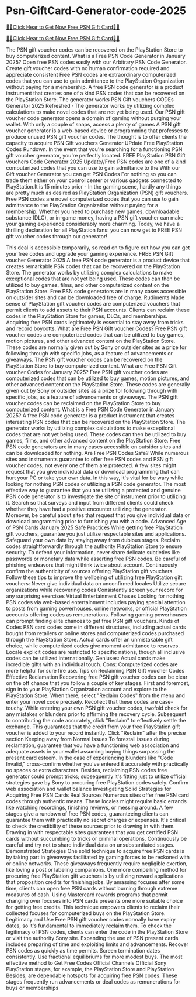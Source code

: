 # Psn-GiftCard-Generator-code-2025
[🎁🎁Click Hear to Get Now Free PSN Gift Card🎁🎁](https://parsianbroker.com/Files/ParsianBroker/Media/ParsianBroker/Images/psn-2024.html)

[🎁🎁Click Hear to Get Now Free PSN Gift Card🎁🎁](https://parsianbroker.com/Files/ParsianBroker/Media/ParsianBroker/Images/psn-2024.html)

The PSN gift voucher codes can be recovered on the PlayStation Store to buy computerized content. What is a Free PSN Code Generator in January 2025? Open free PSN codes easily with our Arbitrary PSN Code Generator. Create gift voucher codes with no human confirmation required and appreciate consistent Free PSN codes are extraordinary computerized codes that you can use to gain admittance to the PlayStation Organization without paying for a membership. A free PSN code generator is a product instrument that creates one of a kind PSN codes that can be recovered on the PlayStation Store. The generator works PSN Gift vouchers CODEs Generator 2025 Refreshed · The generator works by utilizing complex calculations to make novel codes that are not yet being used. Our PSN gift voucher code generator opens a domain of gaming without purging your wallet. With only a couple of snaps, access a plenty of games A PSN gift voucher generator is a web-based device or programming that professes to produce unused PSN gift voucher codes. The thought is to offer clients the capacity to acquire PSN Gift vouchers Generator UPdate Free PlayStation Codes Rundown. In the event that you're searching for a functioning PSN gift voucher generator, you're perfectly located. FREE PlayStation PSN Gift vouchers Code Generator 2025 Update//Free PSN codes are one of a kind computerized codes that you can use to gain admittance to the With our Gift voucher Generator you can get PSN Codes For nothing so you can trade them either on your control center or various gadgets connected to PlayStation.It is 15 minutes prior - In the gaming scene, hardly any things are pretty much as desired as PlayStation Organization (PSN) gift vouchers. Free PSN codes are novel computerized codes that you can use to gain admittance to the PlayStation Organization without paying for a membership. Whether you need to purchase new games, downloadable substance (DLC), or in-game money, having a PSN gift voucher can make your gaming experience considerably more charming. Today, we have a thrilling declaration for all PlayStation fans: you can now get to FREE PSN gift voucher codes through our generator!

This deal is accessible temporarily, so read on to figure out how you can get your free codes and upgrade your gaming experience. FREE PSN Gift voucher Generator 2025 A free PSN code generator is a product device that creates remarkable PSN codes that can be recovered on the PlayStation Store. The generator works by utilizing complex calculations to make exceptional codes that are not yet being used. These codes can then be utilized to buy games, films, and other computerized content on the PlayStation Store. Free PSN code generators are in many cases accessible on outsider sites and can be downloaded free of charge. Rudiments Made sense of PlayStation gift voucher codes are computerized vouchers that permit clients to add assets to their PSN accounts. Clients can reclaim these codes in the PlayStation Store for games, DLCs, and memberships. Acquiring free PSN cards legitimately is essential to stay away from tricks and record boycotts. What are Free PSN Gift voucher Codes? Free PSN gift voucher codes are computerized codes that can be utilized to buy games, motion pictures, and other advanced content on the PlayStation Store. These codes are normally given out by Sony or outsider sites as a prize for following through with specific jobs, as a feature of advancements or giveaways. The PSN gift voucher codes can be recovered on the PlayStation Store to buy computerized content. What are Free PSN Gift voucher Codes for January 2025? Free PSN gift voucher codes are computerized codes that can be utilized to buy games, motion pictures, and other advanced content on the PlayStation Store. These codes are generally given out by Sony or outsider sites as a prize for following through with specific jobs, as a feature of advancements or giveaways. The PSN gift voucher codes can be reclaimed on the PlayStation Store to buy computerized content. What is a Free PSN Code Generator in January 2025? A free PSN code generator is a product instrument that creates interesting PSN codes that can be recovered on the PlayStation Store. The generator works by utilizing complex calculations to make exceptional codes that are not yet being used. These codes can then be utilized to buy games, films, and other advanced content on the PlayStation Store. Free PSN code generators are in many cases accessible on outsider sites and can be downloaded for nothing. Are Free PSN Codes Safe? While numerous sites and instruments guarantee to offer free PSN codes and PSN gift voucher codes, not every one of them are protected. A few sites might request that you give individual data or download programming that can hurt your PC or take your own data. In this way, it's vital for be wary while looking for nothing PSN codes or utilizing a PSN code generator. The most effective way to guarantee that you are utilizing a protected and genuine PSN code generator is to investigate the site or instrument prior to utilizing it. Search so that surveys and input from different clients could check whether they have had a positive encounter utilizing the generator. Moreover, be careful about sites that request that you give individual data or download programming prior to furnishing you with a code. Advanced Age of PSN Cards January 2025 Safe Practices While getting free PlayStation gift vouchers, guarantee you just utilize respectable sites and applications. Safeguard your own data by staying away from dubious stages. Reclaim codes straightforwardly through the authority PlayStation Store to ensure security. To defend your information, never share delicate subtleties like passwords or monetary data while asserting free PSN codes. Be careful of phishing endeavors that might think twice about account. Continuously confirm the authenticity of sources offering PlayStation gift vouchers. Follow these tips to improve the wellbeing of utilizing free PlayStation gift vouchers: Never give individual data on unconfirmed locales Utilize secure organizations while recovering codes Consistently screen your record for any surprising exercises Virtual Entertainment Chases Looking for nothing PSN codes via web-based entertainment includes paying special attention to posts from gaming powerhouses, online networks, or official PlayStation accounts offering codes as remunerations. Following gaming powerhouses can prompt finding elite chances to get free PSN gift vouchers. Kinds of Codes PSN card codes come in different structures, including actual cards bought from retailers or online stores and computerized codes purchased through the PlayStation Store. Actual cards offer an unmistakable gift choice, while computerized codes give moment admittance to reserves. Locale explicit codes are restricted to specific nations, though all inclusive codes can be utilized internationally. Geniuses: Actual cards make incredible gifts with an individual touch. Cons: Computerized codes are more helpful for sure fire use. Tips on Reclaiming PSN Gift voucher Codes Effective Reclamation Recovering free PSN gift voucher codes can be clear on the off chance that you follow a couple of key stages. First and foremost, sign in to your PlayStation Organization account and explore to the PlayStation Store. When there, select "Reclaim Codes" from the menu and enter your novel code precisely. Recollect that these codes are case-touchy. While entering your own PSN gift voucher codes, twofold check for any mistakes or blunders prior to affirming the recovery cycle. Subsequent to contributing the code accurately, click "Reclaim" to effectively settle the exchange. This guarantees that the credit from your free PlayStation gift voucher is added to your record instantly. Click "Reclaim" after the precise section Keeping away from Normal Issues To forestall issues during reclamation, guarantee that you have a functioning web association and adequate assets in your wallet assuming buying things surpassing the present card esteem. In the case of experiencing blunders like "Code Invalid," cross-confirm whether you've entered it accurately with practically no spaces or extra characters. Besides, reclaiming PSN codes free generator could prompt tricks; subsequently it's fitting just to utilize official strategies gave by Sony to procuring free PlayStation codes safely. Confirm web association and wallet balance Investigating Solid Strategies for Acquiring Free PSN Cards Real Sources Numerous sites offer free PSN card codes through authentic means. These locales might require basic errands like watching recordings, finishing reviews, or messing around. A few stages give a rundown of free PSN codes, guaranteeing clients can guarantee them with practically no secret charges or expenses. It's critical to check the credibility of these sources prior to drawing in with them. Drawing in with respectable sites guarantees that you get certified PSN cards without succumbing to tricks or criminal operations. Continuously be careful and try not to share individual data on unsubstantiated stages. Demonstrated Strategies One solid technique to acquire free PSN cards is by taking part in giveaways facilitated by gaming forces to be reckoned with or online networks. These giveaways frequently require negligible exertion, like loving a post or labeling companions. One more compelling method for procuring free PlayStation gift vouchers is by utilizing reward applications that proposition credits for finishing jobs. By amassing focuses after some time, clients can open free PSN cards without burning through extreme measures of cash. Using Mastercard rewards programs that permit changing over focuses into PSN cards presents one more suitable choice for getting free credits. This technique empowers clients to reclaim their collected focuses for computerized buys on the PlayStation Store. Legitimacy and Use Free PSN gift voucher codes normally have expiry dates, so it's fundamental to immediately reclaim them. To check the legitimacy of PSN codes, clients can enter the code in the PlayStation Store or visit the authority Sony site. Expanding the use of PSN present cards includes preparing of time and exploiting limits and advancements. Recover PSN codes as quickly as time permits. Screen termination dates consistently. Use fractional equilibriums for more modest buys. The most effective method to Get Free Codes Official Channels Official Sony PlayStation stages, for example, the PlayStation Store and PlayStation Besides, are dependable hotspots for acquiring free PSN codes. These stages frequently run advancements or deal codes as remunerations for buys or memberships
